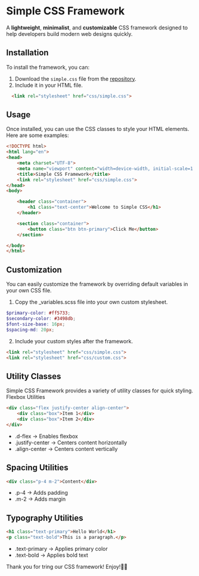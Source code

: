# Simple CSS Framework

A **lightweight**, **minimalist**, and **customizable** CSS framework designed to help developers build modern web designs quickly.

## Installation
To install the framework, you can:

1. Download the `simple.css` file from the [repository](https://github.com/liu00635/simple-css-framework).
2. Include it in your HTML file.
 ```html
   <link rel="stylesheet" href="css/simple.css">
```

## Usage
Once installed, you can use the CSS classes to style your HTML elements. Here are some examples:
```html
<!DOCTYPE html>
<html lang="en">
<head>
    <meta charset="UTF-8">
    <meta name="viewport" content="width=device-width, initial-scale=1.0">
    <title>Simple CSS Framework</title>
    <link rel="stylesheet" href="css/simple.css">
</head>
<body>

    <header class="container">
        <h1 class="text-center">Welcome to Simple CSS</h1>
    </header>

    <section class="container">
        <button class="btn btn-primary">Click Me</button>
    </section>

</body>
</html>

```

## Customization
You can easily customize the framework by overriding default variables in your own CSS file.

1. Copy the _variables.scss file into your own custom stylesheet.
```scss
$primary-color: #ff5733;
$secondary-color: #3498db;
$font-size-base: 16px;
$spacing-md: 20px;

```
2. Include your custom styles after the framework.
```html
<link rel="stylesheet" href="css/simple.css">
<link rel="stylesheet" href="css/custom.css">

```
## Utility Classes
Simple CSS Framework provides a variety of utility classes for quick styling.
Flexbox Utilities
```html
<div class="flex justify-center align-center">
    <div class="box">Item 1</div>
    <div class="box">Item 2</div>
</div>
```
* .d-flex → Enables flexbox
* .justify-center → Centers content horizontally
* .align-center → Centers content vertically

## Spacing Utilities
```html
<div class="p-4 m-2">Content</div>
```
* .p-4 → Adds padding
* .m-2 → Adds margin

## Typography Utilities
```html
<h1 class="text-primary">Hello World</h1>
<p class="text-bold">This is a paragraph.</p>
```
* .text-primary → Applies primary color
* .text-bold → Applies bold text

Thank you for tring our CSS framework! Enjoy!🚀😊



